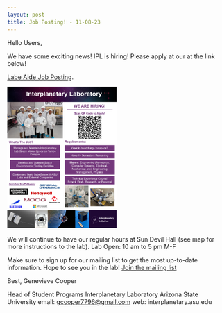 ```yaml
---
layout: post
title: Job Posting! - 11-08-23
---
```


Hello Users, 

We have some exciting news! IPL is hiring! Please apply at our at the link below! 

[Labe Aide Job Posting](https://sjobs.brassring.com/TGnewUI/Search/home/HomeWithPreLoad?partnerid=25620&siteid=5495&PageType=JobDetails&SID=%5Euou8KzENWkGD63u3VdLQrUfKwzyUL7TH3gRs9gstoAZ1jdssy12M4X7Ijw%2Fhl2Sf&partnerid1=25620&siteid1=5495&pagetype1=jobdetails&jobid=4847448#jobDetails=4847448_5495). 

<img src="/_images/lab_events/IPL-Advertising Poster-11-8-23.png" width="50%" height="70%"/>

We will continue to have our regular hours at Sun Devil Hall (see map for more instructions to the lab). 
Lab Open:  10 am to 5 pm  M-F

Make sure to sign up for our mailing list to get the most up-to-date information. Hope to see you in the lab!
[Join the mailing list](https://lists.asu.edu/cgi-bin/wa?SUBED1=IILAB-IG&A=1)

Best, 
Genevieve Cooper

Head of Student Programs
Interplanetary Laboratory
Arizona State University
email: gcooper7796@gmail.com
web: interplanetary.asu.edu

